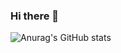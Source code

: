 ### Hi there 👋
![Anurag's GitHub stats](https://github-readme-stats.vercel.app/api?username=profitjean&show_icons=false&theme=tokyonight)

<!--
**profitjean/profitjean** is a ✨ _special_ ✨ repository because its `README.md` (this file) appears on your GitHub profile.

Here are some ideas to get you started:

- 🔭 I’m currently working on ...
- 🌱 I’m currently learning ...
- 👯 I’m looking to collaborate on ...
- 🤔 I’m looking for help with ...
- 💬 Ask me about ...
- 📫 How to reach me: ...
- 😄 Pronouns: ...
- ⚡ Fun fact: ...
-->
